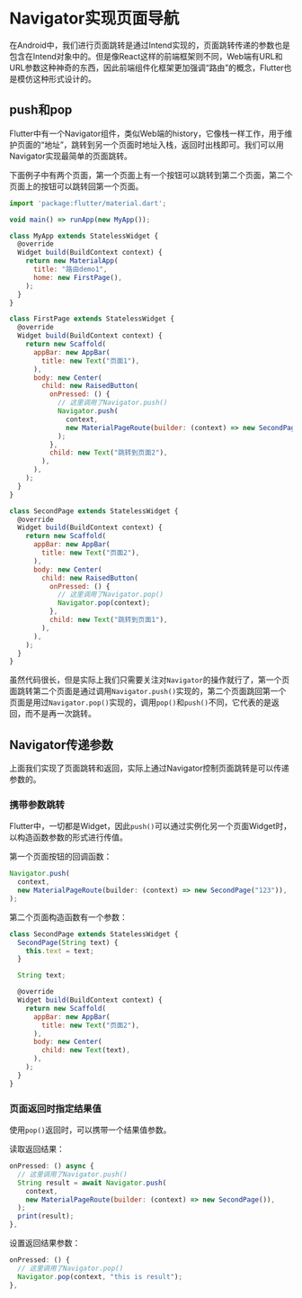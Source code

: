# Navigator实现页面导航

在Android中，我们进行页面跳转是通过Intend实现的，页面跳转传递的参数也是包含在Intend对象中的。但是像React这样的前端框架则不同，Web端有URL和URL参数这种神奇的东西，因此前端组件化框架更加强调“路由”的概念，Flutter也是模仿这种形式设计的。

## push和pop

Flutter中有一个Navigator组件，类似Web端的history，它像栈一样工作，用于维护页面的“地址”，跳转到另一个页面时地址入栈，返回时出栈即可。我们可以用Navigator实现最简单的页面跳转。

下面例子中有两个页面，第一个页面上有一个按钮可以跳转到第二个页面，第二个页面上的按钮可以跳转回第一个页面。

```javascript
import 'package:flutter/material.dart';

void main() => runApp(new MyApp());

class MyApp extends StatelessWidget {
  @override
  Widget build(BuildContext context) {
    return new MaterialApp(
      title: "路由demo1",
      home: new FirstPage(),
    );
  }
}

class FirstPage extends StatelessWidget {
  @override
  Widget build(BuildContext context) {
    return new Scaffold(
      appBar: new AppBar(
        title: new Text("页面1"),
      ),
      body: new Center(
        child: new RaisedButton(
          onPressed: () {
            // 这里调用了Navigator.push()
            Navigator.push(
              context,
              new MaterialPageRoute(builder: (context) => new SecondPage()),
            );
          },
          child: new Text("跳转到页面2"),
        ),
      ),
    );
  }
}

class SecondPage extends StatelessWidget {
  @override
  Widget build(BuildContext context) {
    return new Scaffold(
      appBar: new AppBar(
        title: new Text("页面2"),
      ),
      body: new Center(
        child: new RaisedButton(
          onPressed: () {
            // 这里调用了Navigator.pop()
            Navigator.pop(context);
          },
          child: new Text("跳转到页面1"),
        ),
      ),
    );
  }
}
```

虽然代码很长，但是实际上我们只需要关注对`Navigator`的操作就行了，第一个页面跳转第二个页面是通过调用`Navigator.push()`实现的，第二个页面跳回第一个页面是用过`Navigator.pop()`实现的，调用`pop()`和`push()`不同，它代表的是返回，而不是再一次跳转。

## Navigator传递参数

上面我们实现了页面跳转和返回，实际上通过Navigator控制页面跳转是可以传递参数的。

### 携带参数跳转

Flutter中，一切都是Widget，因此`push()`可以通过实例化另一个页面Widget时，以构造函数参数的形式进行传值。

第一个页面按钮的回调函数：
```javascript
Navigator.push(
  context,
  new MaterialPageRoute(builder: (context) => new SecondPage("123")),
);
```

第二个页面构造函数有一个参数：
```javascript
class SecondPage extends StatelessWidget {
  SecondPage(String text) {
    this.text = text;
  }

  String text;

  @override
  Widget build(BuildContext context) {
    return new Scaffold(
      appBar: new AppBar(
        title: new Text("页面2"),
      ),
      body: new Center(
        child: new Text(text),
      ),
    );
  }
}
```

### 页面返回时指定结果值

使用`pop()`返回时，可以携带一个结果值参数。

读取返回结果：
```javascript
onPressed: () async {
  // 这里调用了Navigator.push()
  String result = await Navigator.push(
    context,
    new MaterialPageRoute(builder: (context) => new SecondPage()),
  );
  print(result);
},
```

设置返回结果参数：
```javascript
onPressed: () {
  // 这里调用了Navigator.pop()
  Navigator.pop(context, "this is result");
},
```
